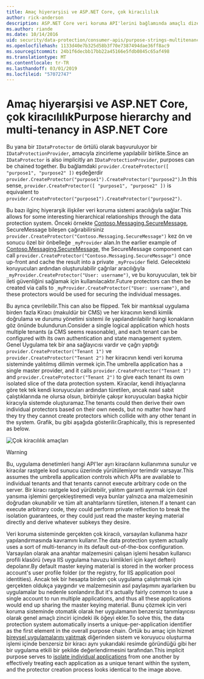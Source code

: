 ```yaml
---
title: Amaç hiyerarşisi ve ASP.NET Core, çok kiracılılık
author: rick-anderson
description: ASP.NET Core veri koruma API'lerini bağlamında amaçlı dize hiyerarşisi ve çok kiracılılık hakkında bilgi edinin.
ms.author: riande
ms.date: 10/14/2016
uid: security/data-protection/consumer-apis/purpose-strings-multitenancy
ms.openlocfilehash: 1133d40e7b325d58b3f70e7387494dae36ff8ac9
ms.sourcegitcommit: 24b1f6decbb17bb22a45166e5fdb0845c65af498
ms.translationtype: MT
ms.contentlocale: tr-TR
ms.lasthandoff: 03/01/2019
ms.locfileid: "57072747"
---
```

# <a name="purpose-hierarchy-and-multi-tenancy-in-aspnet-core"></a><span data-ttu-id="0305b-103">Amaç hiyerarşisi ve ASP.NET Core, çok kiracılılık</span><span class="sxs-lookup"><span data-stu-id="0305b-103">Purpose hierarchy and multi-tenancy in ASP.NET Core</span></span>

<span data-ttu-id="0305b-104">Bu yana bir `IDataProtector` de örtülü olarak başvuruluyor bir `IDataProtectionProvider`, amacıyla zincirleme yapılabilir birlikte.</span><span class="sxs-lookup"><span data-stu-id="0305b-104">Since an `IDataProtector` is also implicitly an `IDataProtectionProvider`, purposes can be chained together.</span></span> <span data-ttu-id="0305b-105">Bu bağlamdaki `provider.CreateProtector([ "purpose1", "purpose2" ])` eşdeğerdir `provider.CreateProtector("purpose1").CreateProtector("purpose2")`.</span><span class="sxs-lookup"><span data-stu-id="0305b-105">In this sense, `provider.CreateProtector([ "purpose1", "purpose2" ])` is equivalent to `provider.CreateProtector("purpose1").CreateProtector("purpose2")`.</span></span>

<span data-ttu-id="0305b-106">Bu bazı ilginç hiyerarşik ilişkiler veri koruma sistemi aracılığıyla sağlar.</span><span class="sxs-lookup"><span data-stu-id="0305b-106">This allows for some interesting hierarchical relationships through the data protection system.</span></span> <span data-ttu-id="0305b-107">Önceki örnekte [Contoso.Messaging.SecureMessage](xref:security/data-protection/consumer-apis/purpose-strings#data-protection-contoso-purpose), SecureMessage bileşen çağırabilirsiniz `provider.CreateProtector("Contoso.Messaging.SecureMessage")` kez ön ve sonucu özel bir önbelleğe `_myProvider` alan.</span><span class="sxs-lookup"><span data-stu-id="0305b-107">In the earlier example of [Contoso.Messaging.SecureMessage](xref:security/data-protection/consumer-apis/purpose-strings#data-protection-contoso-purpose), the SecureMessage component can call `provider.CreateProtector("Contoso.Messaging.SecureMessage")` once up-front and cache the result into a private `_myProvider` field.</span></span> <span data-ttu-id="0305b-108">Gelecekteki koruyucuları ardından oluşturulabilir çağrılar aracılığıyla `_myProvider.CreateProtector("User: username")`, ve bu koruyucuları, tek bir ileti güvenliğini sağlamak için kullanılacaktır.</span><span class="sxs-lookup"><span data-stu-id="0305b-108">Future protectors can then be created via calls to `_myProvider.CreateProtector("User: username")`, and these protectors would be used for securing the individual messages.</span></span>

<span data-ttu-id="0305b-109">Bu ayrıca çevrilebilir.</span><span class="sxs-lookup"><span data-stu-id="0305b-109">This can also be flipped.</span></span> <span data-ttu-id="0305b-110">Tek bir mantıksal uygulama birden fazla Kiracı (makuldür bir CMS) ve her kiracının kendi kimlik doğrulama ve durumu yönetimi sistemi ile yapılandırılabilir hangi konakların göz önünde bulundurun.</span><span class="sxs-lookup"><span data-stu-id="0305b-110">Consider a single logical application which hosts multiple tenants (a CMS seems reasonable), and each tenant can be configured with its own authentication and state management system.</span></span> <span data-ttu-id="0305b-111">Genel Uygulama tek bir ana sağlayıcısı vardır ve çağrı yaptığı `provider.CreateProtector("Tenant 1")` ve `provider.CreateProtector("Tenant 2")` her kiracının kendi veri koruma sisteminde yalıtılmış dilimin vermek için.</span><span class="sxs-lookup"><span data-stu-id="0305b-111">The umbrella application has a single master provider, and it calls `provider.CreateProtector("Tenant 1")` and `provider.CreateProtector("Tenant 2")` to give each tenant its own isolated slice of the data protection system.</span></span> <span data-ttu-id="0305b-112">Kiracılar, kendi ihtiyaçlarına göre tek tek kendi koruyucuları ardından türetilen, ancak nasıl sabit çalıştıklarında ne olursa olsun, birbiriyle çakışır koruyucuları başka hiçbir kiracıyla sistemde oluşturamaz.</span><span class="sxs-lookup"><span data-stu-id="0305b-112">The tenants could then derive their own individual protectors based on their own needs, but no matter how hard they try they cannot create protectors which collide with any other tenant in the system.</span></span> <span data-ttu-id="0305b-113">Grafik, bu gibi aşağıda gösterilir.</span><span class="sxs-lookup"><span data-stu-id="0305b-113">Graphically, this is represented as below.</span></span>

![Çok kiracılılık amaçları](purpose-strings-multitenancy/_static/purposes-multi-tenancy.png)

>[!WARNING]
> <span data-ttu-id="0305b-115">Bu, uygulama denetimleri hangi API'ler ayrı kiracıların kullanımına sunulur ve kiracılar rastgele kod sunucu üzerinde yürütülemiyor terimdir varsayar.</span><span class="sxs-lookup"><span data-stu-id="0305b-115">This assumes the umbrella application controls which APIs are available to individual tenants and that tenants cannot execute arbitrary code on the server.</span></span> <span data-ttu-id="0305b-116">Bir kiracı rastgele kod yürütebilir, yalıtım garanti ayırmak için özel yansıma işlemini gerçekleştiremedi veya bunlar yalnızca ana malzemesinin doğrudan okunabilir ve tüm alt anahtarlarını türetilen, istenen.</span><span class="sxs-lookup"><span data-stu-id="0305b-116">If a tenant can execute arbitrary code, they could perform private reflection to break the isolation guarantees, or they could just read the master keying material directly and derive whatever subkeys they desire.</span></span>

<span data-ttu-id="0305b-117">Veri koruma sisteminde gerçekten çok kiracılı, varsayılan kullanıma hazır yapılandırmasında kavramını kullanır.</span><span class="sxs-lookup"><span data-stu-id="0305b-117">The data protection system actually uses a sort of multi-tenancy in its default out-of-the-box configuration.</span></span> <span data-ttu-id="0305b-118">Varsayılan olarak ana anahtar malzemesini çalışan işlemi hesabın kullanıcı profili klasörü (veya IIS uygulama havuzu kimlikleri için kayıt defteri) depolanır.</span><span class="sxs-lookup"><span data-stu-id="0305b-118">By default master keying material is stored in the worker process account's user profile folder (or the registry, for IIS application pool identities).</span></span> <span data-ttu-id="0305b-119">Ancak tek bir hesapta birden çok uygulama çalıştırmak için gerçekten oldukça yaygındır ve malzemesinin asıl paylaşımını ayarlarken bu uygulamalar bu nedenle sonlandırır.</span><span class="sxs-lookup"><span data-stu-id="0305b-119">But it's actually fairly common to use a single account to run multiple applications, and thus all these applications would end up sharing the master keying material.</span></span> <span data-ttu-id="0305b-120">Bunu çözmek için veri koruma sisteminde otomatik olarak her uygulamanın benzersiz tanımlayıcısı olarak genel amaçlı zinciri içindeki ilk öğeyi ekler.</span><span class="sxs-lookup"><span data-stu-id="0305b-120">To solve this, the data protection system automatically inserts a unique-per-application identifier as the first element in the overall purpose chain.</span></span> <span data-ttu-id="0305b-121">Örtük bu amaç için hizmet [bireysel uygulamalarını yalıtmak](xref:security/data-protection/configuration/overview#per-application-isolation) diğerinden sistem ve koruyucu oluşturma işlemi içinde benzersiz bir kiracı aynı yukarıdaki resimde göründüğü gibi her bir uygulama etkili bir şekilde değerlendirmesini tarafından.</span><span class="sxs-lookup"><span data-stu-id="0305b-121">This implicit purpose serves to [isolate individual applications](xref:security/data-protection/configuration/overview#per-application-isolation) from one another by effectively treating each application as a unique tenant within the system, and the protector creation process looks identical to the image above.</span></span>
